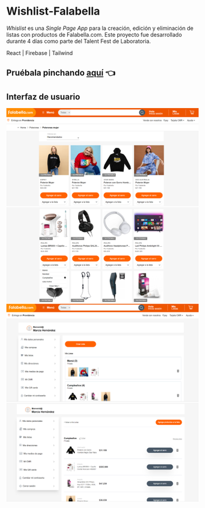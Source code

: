 # Wishlist-Falabella

*Whislist* es una _Single Page App_ para la creación, edición y eliminación de listas con productos de Falabella.com. 
Este proyecto fue desarrollado durante 4 días como parte del Talent Fest de Laboratoria.

React | Firebase | Tailwind

## Pruébala pinchando [aquí](https://wishlist-falabella.vercel.app/) 👈     

## Interfaz de usuario

![Catálogo](wishlist/src/images-readme/catalogo.png)
![Dropdown](wishlist/src/images-readme/lista-catalogo.png)
![Mis Listas](wishlist/src/images-readme/mis-listas.png)
![Lista](wishlist/src/images-readme/lista.png)

